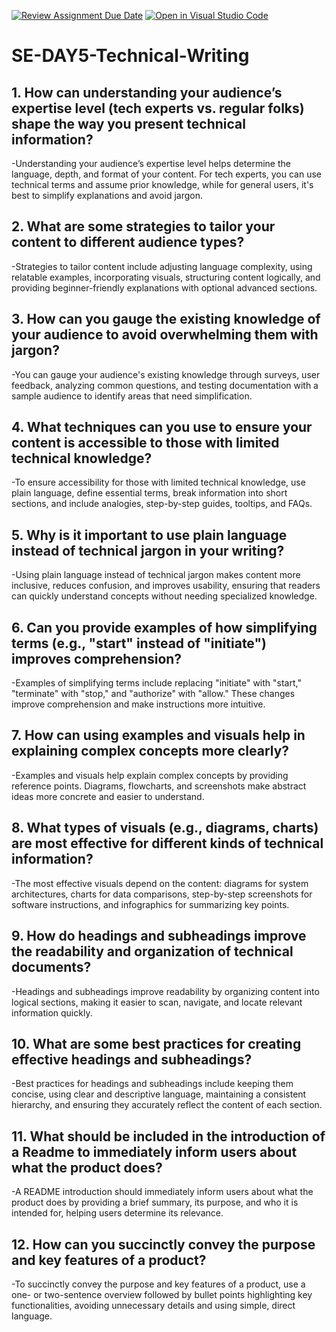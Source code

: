 [![Review Assignment Due Date](https://classroom.github.com/assets/deadline-readme-button-22041afd0340ce965d47ae6ef1cefeee28c7c493a6346c4f15d667ab976d596c.svg)](https://classroom.github.com/a/zsAR-pyY)
[![Open in Visual Studio Code](https://classroom.github.com/assets/open-in-vscode-2e0aaae1b6195c2367325f4f02e2d04e9abb55f0b24a779b69b11b9e10269abc.svg)](https://classroom.github.com/online_ide?assignment_repo_id=18454776&assignment_repo_type=AssignmentRepo)
# SE-DAY5-Technical-Writing
## 1. How can understanding your audience’s expertise level (tech experts vs. regular folks) shape the way you present technical information?
-Understanding your audience’s expertise level helps determine the language, depth, and format of your content. For tech experts, you can use technical terms and assume prior knowledge, while for general users, it's best to simplify explanations and avoid jargon.
## 2. What are some strategies to tailor your content to different audience types?
-Strategies to tailor content include adjusting language complexity, using relatable examples, incorporating visuals, structuring content logically, and providing beginner-friendly explanations with optional advanced sections.
## 3. How can you gauge the existing knowledge of your audience to avoid overwhelming them with jargon?
-You can gauge your audience's existing knowledge through surveys, user feedback, analyzing common questions, and testing documentation with a sample audience to identify areas that need simplification.
## 4. What techniques can you use to ensure your content is accessible to those with limited technical knowledge?
-To ensure accessibility for those with limited technical knowledge, use plain language, define essential terms, break information into short sections, and include analogies, step-by-step guides, tooltips, and FAQs.
## 5. Why is it important to use plain language instead of technical jargon in your writing?
-Using plain language instead of technical jargon makes content more inclusive, reduces confusion, and improves usability, ensuring that readers can quickly understand concepts without needing specialized knowledge.
## 6. Can you provide examples of how simplifying terms (e.g., "start" instead of "initiate") improves comprehension?
-Examples of simplifying terms include replacing "initiate" with "start," "terminate" with "stop," and "authorize" with "allow." These changes improve comprehension and make instructions more intuitive.
## 7. How can using examples and visuals help in explaining complex concepts more clearly?
-Examples and visuals help explain complex concepts by providing reference points. Diagrams, flowcharts, and screenshots make abstract ideas more concrete and easier to understand.
## 8. What types of visuals (e.g., diagrams, charts) are most effective for different kinds of technical information?
-The most effective visuals depend on the content: diagrams for system architectures, charts for data comparisons, step-by-step screenshots for software instructions, and infographics for summarizing key points.
## 9. How do headings and subheadings improve the readability and organization of technical documents?
-Headings and subheadings improve readability by organizing content into logical sections, making it easier to scan, navigate, and locate relevant information quickly.
## 10. What are some best practices for creating effective headings and subheadings?
-Best practices for headings and subheadings include keeping them concise, using clear and descriptive language, maintaining a consistent hierarchy, and ensuring they accurately reflect the content of each section.
## 11. What should be included in the introduction of a Readme to immediately inform users about what the product does?
-A README introduction should immediately inform users about what the product does by providing a brief summary, its purpose, and who it is intended for, helping users determine its relevance.
## 12. How can you succinctly convey the purpose and key features of a product?
-To succinctly convey the purpose and key features of a product, use a one- or two-sentence overview followed by bullet points highlighting key functionalities, avoiding unnecessary details and using simple, direct language.
